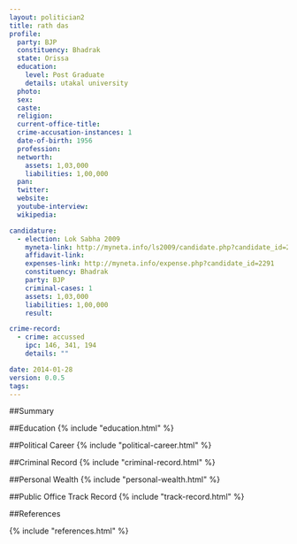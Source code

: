 ```yaml
---
layout: politician2
title: rath das
profile: 
  party: BJP
  constituency: Bhadrak
  state: Orissa
  education: 
    level: Post Graduate
    details: utakal university
  photo: 
  sex: 
  caste: 
  religion: 
  current-office-title: 
  crime-accusation-instances: 1
  date-of-birth: 1956
  profession: 
  networth: 
    assets: 1,03,000
    liabilities: 1,00,000
  pan: 
  twitter: 
  website: 
  youtube-interview: 
  wikipedia: 

candidature: 
  - election: Lok Sabha 2009
    myneta-link: http://myneta.info/ls2009/candidate.php?candidate_id=2291
    affidavit-link: 
    expenses-link: http://myneta.info/expense.php?candidate_id=2291
    constituency: Bhadrak 
    party: BJP
    criminal-cases: 1
    assets: 1,03,000
    liabilities: 1,00,000
    result:  

crime-record: 
  - crime: accussed
    ipc: 146, 341, 194
    details: "" 

date: 2014-01-28
version: 0.0.5
tags: 
---
```

##Summary


##Education
{% include "education.html" %}


##Political Career
{% include "political-career.html" %}


##Criminal Record
{% include "criminal-record.html" %}


##Personal Wealth
{% include "personal-wealth.html" %}


##Public Office Track Record
{% include "track-record.html" %}


##References


{% include "references.html" %}